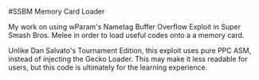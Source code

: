 #SSBM Memory Card Loader

My work on using wParam's Nametag Buffer Overflow Exploit in Super Smash Bros. Melee in order to load useful codes onto a
a memory card.

Unlike Dan Salvato's Tournament Edition, this exploit uses pure PPC ASM, instead of injecting the Gecko Loader. This may make it
less readable for users, but this code is ultimately for the learning experience.
